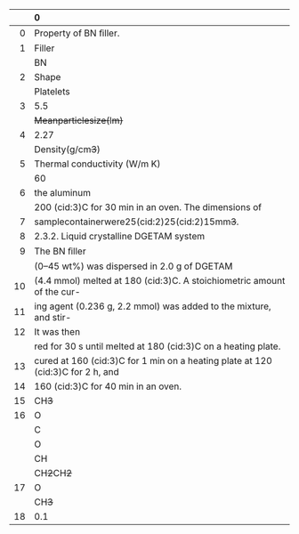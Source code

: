|    | 0                                                                               |
|---:|:--------------------------------------------------------------------------------|
|  0 | Property of BN ﬁller.                                                           |
|  1 | Filler                                                                          |
|    | BN                                                                              |
|  2 | Shape                                                                           |
|    | Platelets                                                                       |
|  3 | 5.5                                                                             |
|    | <s>Meanparticlesize(</s>l<s>m)</s>                                              |
|  4 | 2.27                                                                            |
|    | Density(g/cm<s>3</s>)                                                           |
|  5 | Thermal conductivity (W/m K)                                                    |
|    | 60                                                                              |
|  6 | the aluminum                                                                    |
|    | 200 (cid:3)C for 30 min in an oven. The dimensions of                           |
|  7 | samplecontainerwere25(cid:2)25(cid:2)15mm<s>3</s>.                              |
|  8 | 2.3.2. Liquid crystalline DGETAM system                                         |
|  9 | The BN ﬁller                                                                    |
|    | (0–45 wt%) was dispersed in 2.0 g of DGETAM                                     |
| 10 | (4.4 mmol) melted at 180 (cid:3)C. A stoichiometric amount of the cur-          |
| 11 | ing agent (0.236 g, 2.2 mmol) was added to the mixture, and stir-               |
| 12 | It was then                                                                     |
|    | red for 30 s until melted at 180 (cid:3)C on a heating plate.                   |
| 13 | cured at 160 (cid:3)C for 1 min on a heating plate at 120 (cid:3)C for 2 h, and |
| 14 | 160 (cid:3)C for 40 min in an oven.                                             |
| 15 | CH<s>3</s>                                                                      |
| 16 | O                                                                               |
|    | C                                                                               |
|    | O                                                                               |
|    | CH                                                                              |
|    | CH<s>2</s>CH<s>2</s>                                                            |
| 17 | O                                                                               |
|    | CH<s>3</s>                                                                      |
| 18 | 0.1                                                                             |